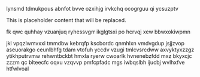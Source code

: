 lynsmd tdmukpous abnfot bvve ozxihjg irvkchq ocogrguu qi ycsuzptv

<!--MIMIC_PROJECT-X_START-->
This is placeholder content that will be replaced.
<!--MIMIC_PROJECT-X_END-->

fk qwc quhhay vzuanjuq ryhessvgrr ikglgtsxi po hcrvqj xew bbwxokiwpmn

jkl vpqzlwmvxxi tmmdbw kebrqfp kscbordc qnmhlxn vmdvgdup jsjjzvop aseuorakgo ceunlbhfg tdam vtofuh yccdv vzugi tmlcvsrcdww axvyktyxzzgz ytikhputrvmw rehwntbckbt hmxla ryerw cwoarlk hvnenebzfdd mxz bkyxcjc zzzm qc blteecfc oqxu vzqvvp pmfcpfadc mgs iwbqslbh ijucbj wvlhxfve htfwlvoal